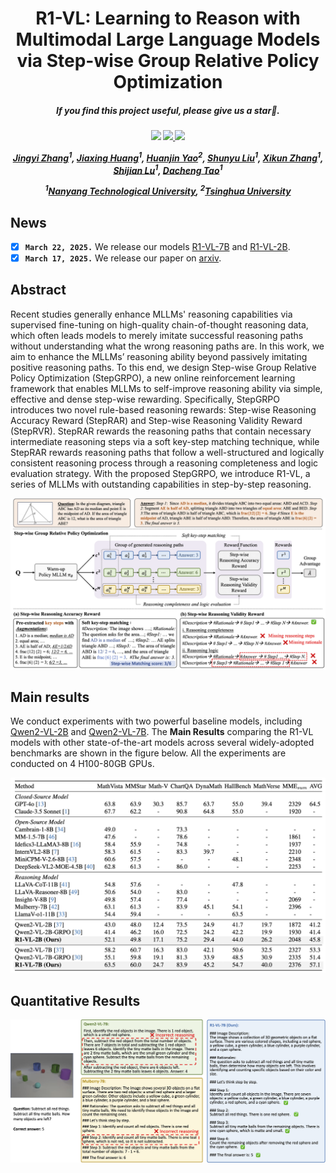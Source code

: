 <div align="center">

<h1> R1-VL: Learning to Reason with Multimodal Large Language Models via Step-wise Group Relative Policy Optimization </h1>

<h5 align="center"> If you find this project useful, please give us a star🌟.

<h5 align="center"> 

<a href='https://arxiv.org/abs/2503.12937'><img src='https://img.shields.io/badge/Paper-Arxiv-red'></a>
<a href='https://huggingface.co/collections/jingyiZ00/r1-vl-67d8e2cbcbe40158b0a45e74'><img src='https://img.shields.io/badge/%F0%9F%A4%97%20Hugging%20Face-Models-blue'>
<a href='#'><img src='https://img.shields.io/badge/Dataset-Huggingface-yellow'>

[Jingyi Zhang]()<sup>1</sup>,
[Jiaxing Huang](https://jxhuang0508.github.io/)<sup>1</sup>,
[Huanjin Yao](https://scholar.google.com/citations?user=pDtsCBQAAAAJ&hl=zh-CN)<sup>2</sup>,
[Shunyu Liu]()<sup>1</sup>,
[Xikun Zhang]()<sup>1</sup>,
[Shijian Lu]()<sup>1</sup>,
[Dacheng Tao]()<sup>1</sup>


<sup>1</sup>[Nanyang Technological University](https://www.ntu.edu.sg/), <sup>2</sup>[Tsinghua University](https://www.tsinghua.edu.cn/en/)


</h5>
</div>

## News
- [x] **`March 22, 2025.`** We release our models [R1-VL-7B](https://huggingface.co/jingyiZ00/R1-VL-7B) and [R1-VL-2B](https://huggingface.co/jingyiZ00/R1-VL-2B).
- [x] **`March 17, 2025.`** We release our paper on [arxiv](https://arxiv.org/abs/2503.12937).

## Abstract
Recent studies generally enhance MLLMs' reasoning capabilities via supervised fine-tuning on high-quality chain-of-thought reasoning data, which often leads models to merely imitate successful reasoning paths without understanding what the wrong reasoning paths are.
In this work, we aim to enhance the MLLMs’ reasoning ability beyond passively imitating positive reasoning paths. 
To this end, we design Step-wise Group Relative Policy Optimization (StepGRPO), a new online reinforcement learning framework that enables MLLMs to self-improve reasoning ability via simple, effective and dense step-wise rewarding.
Specifically, StepGRPO introduces two novel rule-based reasoning rewards:
Step-wise Reasoning Accuracy Reward (StepRAR) and Step-wise Reasoning Validity Reward (StepRVR).
StepRAR rewards the reasoning paths that contain necessary intermediate reasoning steps via a soft key-step matching technique, while StepRAR rewards reasoning paths that follow a well-structured and logically consistent reasoning process through a reasoning completeness and logic evaluation strategy.
With the proposed StepGRPO, we introduce R1-VL, a series of MLLMs with outstanding capabilities in step-by-step reasoning.

<div align=center>
<img width="800" alt="image" src="docs/overview.png">
</div>

## Main results
We conduct experiments with two powerful baseline models, including [Qwen2-VL-2B](https://huggingface.co/Qwen/Qwen2-VL-2B-Instruct) and [Qwen2-VL-7B](https://huggingface.co/Qwen/Qwen2-VL-7B-Instruct). The **Main Results** comparing the R1-VL models with other state-of-the-art models across several widely-adopted benchmarks are shown in the figure below. All the experiments are conducted on 4 H100-80GB GPUs.

<div align=center>
<img width="800" alt="image" src="docs/main_results.png">
</div>


## Quantitative Results

<div align=center>
<img width="800" alt="image" src="docs/qualitative_results.png">
</div>





